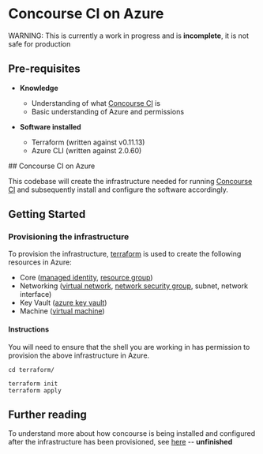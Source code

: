# Concourse CI on Azure

WARNING: This is currently a work in progress and is **incomplete**, it is not safe for production

## Pre-requisites

* **Knowledge**
  * Understanding of what [Concourse CI](https://concourse-ci.org/) is
  * Basic understanding of Azure and permissions
  
* **Software installed**
  * Terraform (written against v0.11.13)
  * Azure CLI (written against 2.0.60)

## Concourse CI on Azure

This codebase will create the infrastructure needed for running [Concourse CI](https://concourse-ci.org/) and 
subsequently install and configure the software accordingly.


## Getting Started

### Provisioning the infrastructure

To provision the infrastructure, [terraform](https://www.terraform.io/) is used to create the following resources in Azure:

* Core ([managed identity](https://docs.microsoft.com/en-us/azure/active-directory/managed-identities-azure-resources/overview),
        [resource group](https://docs.microsoft.com/en-us/azure/azure-resource-manager/resource-group-overview#resource-groups))       
* Networking ([virtual network](https://docs.microsoft.com/en-us/azure/virtual-network/virtual-networks-overview),
              [network security group](https://docs.microsoft.com/en-us/azure/virtual-network/security-overview#network-security-groups),
              subnet,
              network interface)
* Key Vault ([azure key vault](https://azure.microsoft.com/en-gb/services/key-vault/))
* Machine ([virtual machine](https://azure.microsoft.com/en-gb/services/virtual-machines/))

#### Instructions

You will need to ensure that the shell you are working in has permission to provision the above infrastructure in Azure.

```
cd terraform/

terraform init
terraform apply
```

## Further reading

To understand more about how concourse is being installed and configured after the infrastructure
has been provisioned, see [here](#) -- **unfinished**